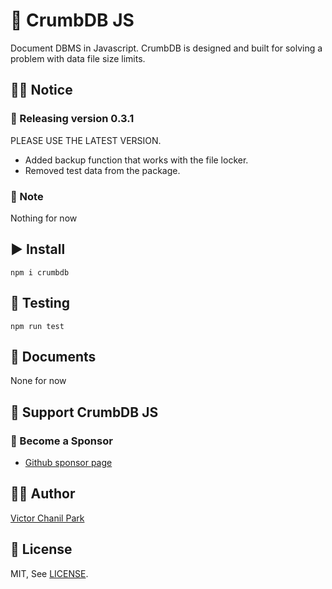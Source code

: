 # 🥇 CrumbDB JS
Document DBMS in Javascript. CrumbDB is designed and built for solving a problem with data file size limits.

## 👨‍🏫 Notice

### 🎉 Releasing version 0.3.1
PLEASE USE THE LATEST VERSION.
- Added backup function that works with the file locker.
- Removed test data from the package.

### 📢 Note
Nothing for now

## ▶️ Install

```
npm i crumbdb
```

## 🔄 Testing

```
npm run test
```

## 📖 Documents
None for now

## 💪 Support CrumbDB JS

### 👼 Become a Sponsor

- [Github sponsor page](https://github.com/sponsors/opdev1004)

## 👨‍💻 Author

[Victor Chanil Park](https://github.com/opdev1004)

## 💯 License

MIT, See [LICENSE](./LICENSE).
